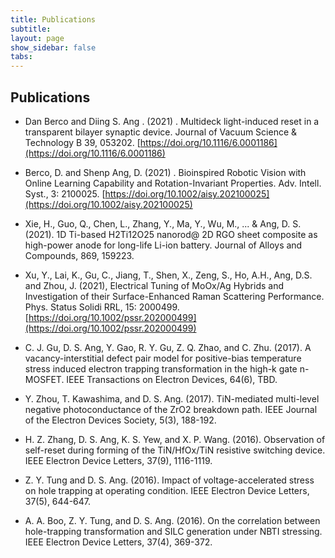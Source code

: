 ```yaml
---
title: Publications
subtitle: 
layout: page
show_sidebar: false
tabs:
---
```


## Publications

* Dan Berco and Diing S. Ang . (2021) . Multideck light-induced reset in a transparent bilayer synaptic device. Journal of Vacuum Science & Technology B 39, 053202.  [https://doi.org/10.1116/6.0001186](https://doi.org/10.1116/6.0001186)

* Berco, D. and Shenp Ang, D. (2021) . Bioinspired Robotic Vision with Online Learning Capability and Rotation-Invariant Properties. Adv. Intell. Syst., 3: 2100025. [https://doi.org/10.1002/aisy.202100025](https://doi.org/10.1002/aisy.202100025)

* Xie, H., Guo, Q., Chen, L., Zhang, Y., Ma, Y., Wu, M., ... & Ang, D. S. (2021). 1D Ti-based H2Ti12O25 nanorod@ 2D RGO sheet composite as high-power anode for long-life Li-ion battery. Journal of Alloys and Compounds, 869, 159223.

* Xu, Y., Lai, K., Gu, C., Jiang, T., Shen, X., Zeng, S., Ho, A.H., Ang, D.S. and Zhou, J. (2021), Electrical Tuning of MoOx/Ag Hybrids and Investigation of their Surface-Enhanced Raman Scattering Performance. Phys. Status Solidi RRL, 15: 2000499. [https://doi.org/10.1002/pssr.202000499](https://doi.org/10.1002/pssr.202000499)

* C. J. Gu, D. S. Ang, Y. Gao, R. Y. Gu, Z. Q. Zhao, and C. Zhu. (2017). A vacancy-interstitial defect pair model for positive-bias temperature stress induced electron trapping transformation in the high-k gate n-MOSFET. IEEE Transactions on Electron Devices, 64(6), TBD.

* Y. Zhou, T. Kawashima, and D. S. Ang. (2017). TiN-mediated multi-level negative photoconductance of the ZrO2 breakdown path. IEEE Journal of the Electron Devices Society, 5(3), 188-192.

* H. Z. Zhang, D. S. Ang, K. S. Yew, and X. P. Wang. (2016). Observation of self-reset during forming of the TiN/HfOx/TiN resistive switching device. IEEE Electron Device Letters, 37(9), 1116-1119.

* Z. Y. Tung and D. S. Ang. (2016). Impact of voltage-accelerated stress on hole trapping at operating condition. IEEE Electron Device Letters, 37(5), 644-647.

* A. A. Boo, Z. Y. Tung, and D. S. Ang. (2016). On the correlation between hole-trapping transformation and SILC generation under NBTI stressing. IEEE Electron Device Letters, 37(4), 369-372.
